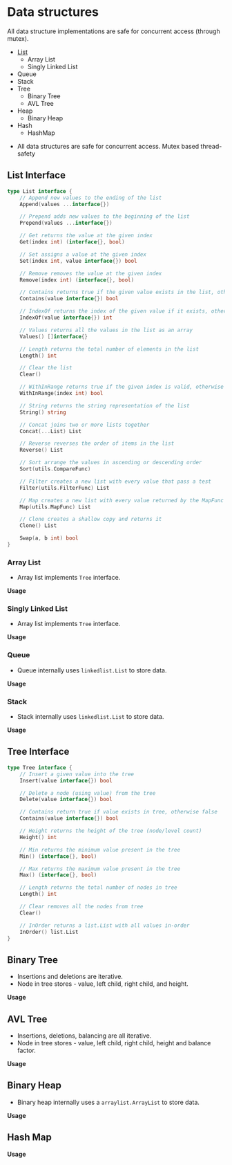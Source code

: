 # Data structures
All data structure implementations are safe for concurrent access (through mutex).

- [List ]()
	- Array List
	- Singly Linked List
- Queue
- Stack
- Tree
	- Binary Tree
	- AVL Tree
- Heap
	- Binary Heap
- Hash
	- HashMap
		
* All data structures are safe for concurrent access. Mutex based thread-safety

## List Interface

```go
type List interface {
	// Append new values to the ending of the list
	Append(values ...interface{})

	// Prepend adds new values to the beginning of the list
	Prepend(values ...interface{})

	// Get returns the value at the given index
	Get(index int) (interface{}, bool)

	// Set assigns a value at the given index
	Set(index int, value interface{}) bool

	// Remove removes the value at the given index
	Remove(index int) (interface{}, bool)

	// Contains returns true if the given value exists in the list, otherwise false
	Contains(value interface{}) bool

	// IndexOf returns the index of the given value if it exists, otherwise it returns -1
	IndexOf(value interface{}) int

	// Values returns all the values in the list as an array
	Values() []interface{}

	// Length returns the total number of elements in the list
	Length() int

	// Clear the list
	Clear()

	// WithInRange returns true if the given index is valid, otherwise false
	WithInRange(index int) bool

	// String returns the string representation of the list
	String() string

	// Concat joins two or more lists together
	Concat(...List) List

	// Reverse reverses the order of items in the list
	Reverse() List

	// Sort arrange the values in ascending or descending order
	Sort(utils.CompareFunc)

	// Filter creates a new list with every value that pass a test
	Filter(utils.FilterFunc) List

	// Map creates a new list with every value returned by the MapFunc
	Map(utils.MapFunc) List

	// Clone creates a shallow copy and returns it
	Clone() List

	Swap(a, b int) bool
}

```

### Array List
  - Array list implements `Tree` interface.
 
**Usage**

### Singly Linked List
  - Array list implements `Tree` interface.
  
**Usage**

### Queue
  - Queue internally uses `linkedlist.List` to store data.

**Usage**

### Stack
  - Stack internally uses `linkedlist.List` to store data.
  
**Usage**

## Tree Interface

```go
type Tree interface {
	// Insert a given value into the tree
	Insert(value interface{}) bool

	// Delete a node (using value) from the tree
	Delete(value interface{}) bool

	// Contains return true if value exists in tree, otherwise false
	Contains(value interface{}) bool

	// Height returns the height of the tree (node/level count)
	Height() int

	// Min returns the minimum value present in the tree
	Min() (interface{}, bool)

	// Max returns the maximum value present in the tree
	Max() (interface{}, bool)

	// Length returns the total number of nodes in tree
	Length() int

	// Clear removes all the nodes from tree
	Clear()

	// InOrder returns a list.List with all values in-order
	InOrder() list.List
}

```

## Binary Tree
  - Insertions and deletions are iterative. 
  - Node in tree stores - value, left child, right child, and height.

**Usage**

## AVL Tree
  - Insertions, deletions, balancing are all iterative.
  - Node in tree stores - value, left child, right child, height and balance factor.

**Usage**

## Binary Heap
  - Binary heap internally uses a `arraylist.ArrayList` to store data.
  
**Usage**

## Hash Map
**Usage**

